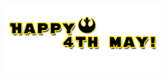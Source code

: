 <p align="center">
<img src="https://github.com/belatoledo/may-the-4th/blob/main/github/star%20wars.png" alt="Título"/>
</p>
